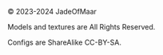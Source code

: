 © 2023-2024 JadeOfMaar

Models and textures are All Rights Reserved.

Configs are ShareAlike CC-BY-SA.

